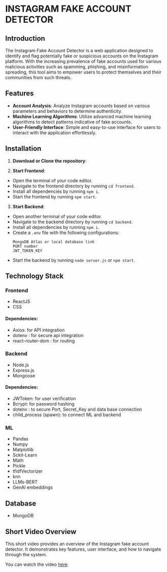 # INSTAGRAM FAKE ACCOUNT DETECTOR

## Introduction

The Instagram Fake Account Detector is a web application designed to identify and flag potentially fake or suspicious accounts on the Instagram platform. With the increasing prevalence of fake accounts used for various malicious activities such as spamming, phishing, and misinformation spreading, this tool aims to empower users to protect themselves and their communities from such threats.

## Features

- **Account Analysis**: Analyze Instagram accounts based on various parameters and behaviors to determine authenticity.
- **Machine Learning Algorithms**: Utilize advanced machine learning algorithms to detect patterns indicative of fake accounts.
- **User-Friendly Interface**: Simple and easy-to-use interface for users to interact with the application effortlessly.

## Installation

1. **Download or Clone the repository**:

2. **Start Frontend**:
- Open the terminal of your code editor.
- Navigate to the frontend directory by running `cd frontend`.
- Install all dependencies by running `npm i`.
- Start the frontend by running `npm start`.

3. **Start Backend**:
- Open another terminal of your code editor.
- Navigate to the backend directory by running `cd backend`.
- Install all dependencies by running `npm i`.
- Create a `.env` file with the following configurations:
  ```
  MongoDB Atlas or local database link
  PORT number
  JWT_TOKEN_KEY
  ```
- Start the backend by running `node server.js` or `npm start`.


## Technology Stack

### Frontend

- ReactJS
- CSS

#### Dependencies:

- Axios: for API integration
- dotenv : for secure api integration
- react-router-dom : for routing

### Backend

- Node.js
- Express.js
- Mongoose

#### Dependencies:

- JWToken: for user verification
- Bcrypt: for password hashing
- dotenv : to secure Port, Secret_Key and data base connection
- child_process (spawn): to connect ML and backend

### ML

- Pandas
- Numpy
- Matplotlib
- Sckit-Learn
- Math
- Pickle
- tfidfVectorizer
- knn
- LLMs-BERT
- GenAI embeddings


## Database

- MongoDB



## Short Video Overview

This short video provides an overview of the Instagram fake account detector. It demonstrates key features, user interface, and how to navigate through the system.

You can watch the video [here](https://drive.google.com/file/d/1_E32s-xBMXMQRj8VWwFGqpaewEs8OW4v/view?usp=drive_link).

